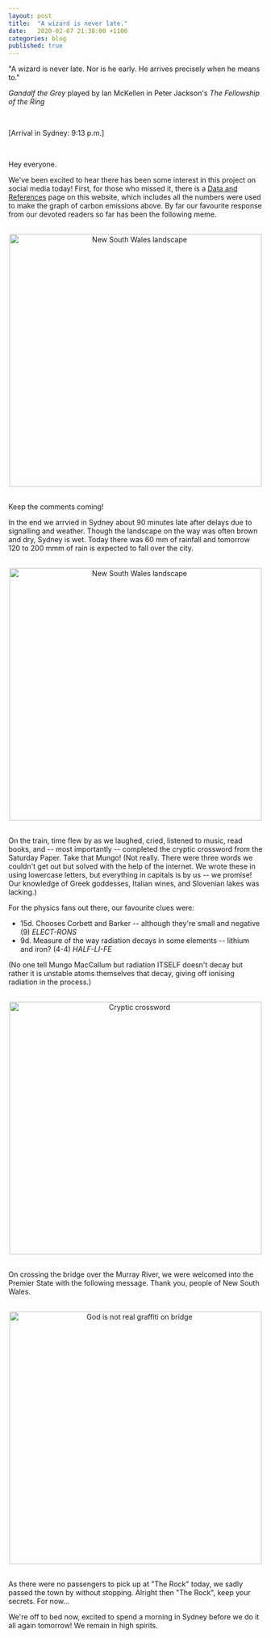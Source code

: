 ```yaml
---
layout: post
title:  "A wizard is never late."
date:   2020-02-07 21:38:00 +1100
categories: blog
published: true
---
```


"A wizard is never late. Nor is he early. He arrives precisely when he means to."

*Gandalf the Grey* played by Ian McKellen in Peter Jackson's *The Fellowship of the Ring*

<br>

[Arrival in Sydney: 9:13 p.m.]

<br>

Hey everyone.

We've been excited to hear there has been some interest in this project on social media today!
First, for those who missed it, there is a [Data and References](https://carbon-footprint.github.io/references/) page on this website, which includes all the numbers were used to make the graph of carbon emissions above.
By far our favourite response from our devoted readers so far has been the following meme.

<br>
<center>
<img src="https://i.giphy.com/media/ONostKY8aj8bK/giphy.webp" alt="New South Wales landscape" width="500"/>
</center>
<br>

Keep the comments coming!

In the end we arrvied in Sydney about 90 minutes late after delays due to signalling and weather.
Though the landscape on the way was often brown and dry, Sydney is wet.
Today there was 60 mm of rainfall and tomorrow 120 to 200 mmm of rain is expected to fall over the city.

<br/>
<center>
<img src="../../../../assets/photos/20200207_222314.jpg" alt="New South Wales landscape" width="500"/>
</center>
<br/>

On the train, time flew by as we laughed, cried, listened to music, read books, and -- most importantly -- completed the cryptic crossword from the Saturday Paper.
Take that Mungo!
(Not really.
There were three words we couldn't get out but solved with the help of the internet.
We wrote these in using lowercase letters, but everything in capitals is by us -- we promise!
Our knowledge of Greek goddesses, Italian wines, and Slovenian lakes was lacking.)

For the physics fans out there, our favourite clues were:
* 15d. Chooses Corbett and Barker -- although they're small and negative (9) *ELECT-RONS*
* 9d. Measure of the way radiation decays in some elements -- lithium and iron? (4-4) *HALF-LI-FE*

(No one tell Mungo MacCallum but radiation ITSELF doesn't decay but rather it is unstable atoms themselves that decay, giving off ionising radiation in the process.)

<br/>
<center>
<img src="../../../../assets/photos/20200207_222326.jpg" alt="Cryptic crossword" width="500"/>
</center>
<br/>

On crossing the bridge over the Murray River, we were welcomed into the Premier State with the following message. 
Thank you, people of New South Wales.

<br/>
<center>
<img src="../../../../assets/photos/20200207_222321.jpg" alt="God is not real graffiti on bridge" width="500"/>
</center>
<br/>

As there were no passengers to pick up at "The Rock" today, we sadly passed the town by without stopping.
Alright then "The Rock", keep your secrets.
For now...

We're off to bed now, excited to spend a morning in Sydney before we do it all again tomorrow!
We remain in high spirits.

